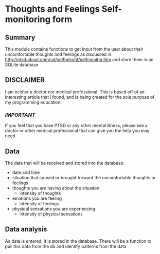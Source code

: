 # Thoughts and Feelings Self-monitoring form

## Summary
This module contains functions to get input from the user about their
uncomfortable thoughts and feelings as discussed in  
http://ptsd.about.com/od/selfhelp/ht/selfmonitor.htm and store them in an SQLite
database

## DISCLAIMER
I am neither a doctor nor medical professional. This is based off of an
interesting article that I found, and is being created for the sole purpose of
my programming education.

### *IMPORTANT*
If you feel that you have PTSD or any other mental illness, please see a doctor
or other medical professional that can give you the help you may need. 

## Data
The data that will be received and stored into the database:
- date and time
- situation that caused or brought forward the uncomfortable thoughts or feelings
- thoughts you are having about the situation
  - intensity of thoughts
- emotions you are feeling
  - intensity of feelings
- physical sensations you are experiencing
  - intensity of physical sensations

## Data analysis
As data is entered, it is stored in the database. There will be a function to
pull this data from the db and identify patterns from the data
